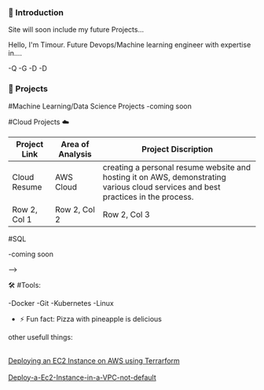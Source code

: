 ### 👋 Introduction 

Site will soon include my future Projects...

Hello, I'm Timour. Future Devops/Machine learning engineer with expertise in....

-Q
-G
-D
-D

### :notebook_with_decorative_cover: Projects 


#Machine Learning/Data Science Projects
-coming soon

#Cloud Projects :cloud:

| Project Link | Area of Analysis | Project Discription|
|----------|----------|----------|
| Cloud Resume| AWS Cloud| creating a personal resume website and hosting it on AWS, demonstrating various cloud services and best practices in the process. |
| Row 2, Col 1 | Row 2, Col 2 | Row 2, Col 3 |



#SQL 

-coming soon

-->

🛠️ #Tools:

-Docker
-Git
-Kubernetes
-Linux

- ⚡ Fun fact: Pizza with  pineapple is delicious

other usefull things:

<br /> [Deploying an EC2 Instance on AWS using Terrarform](https://github.com/Tim275/Deploy-a-Ec2-instance-in-Terrarform) <br />
<br /> [Deploy-a-Ec2-Instance-in-a-VPC-not-default](https://github.com/Tim275/Deploy-a-Ec2-Instance-in-a-VPC-not-default-) <br />




<!--
**Tim275/Tim275** is a ✨ _special_ ✨ repository because its `README.md` (this file) appears on your GitHub profile.

Here are some ideas to get you started:






-->
